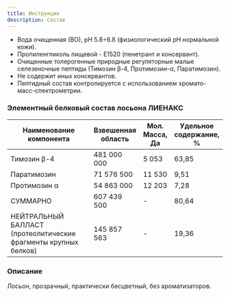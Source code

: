 ```yaml
---
title: Инструкция
description: Состав
---
```

- Вода очищенная (ВО), рН 5.8÷6.8 (физиологический рН нормальной кожи).
- Пропиленгликоль пищевой - Е1520 (пенетрант и консервант).
- Очищенные толерогенные природные регуляторные малые селезеночные пептиды (Тимозин β-4, Протимозин-α, Паратимозин).
- Не содержит иных консервантов.
- Пептидный состав контролируется с использованием хромато-масс-спектрометрии.

### Элементный белковый состав лосьона ЛИЕНАКС

  <table>
    <thead>
      <tr>
        <th>Наименование компонента</th>
        <th>Взвешенная <br>область</th>
        <th>Мол. <br>Масса, <br>Да</th>
        <th>Удельное <br>содержание, <br>%</th>
      </tr>
    </thead>
    <tbody>
      <tr>
        <td>Тимозин β-4</td>
        <td>481 000 000</td>
        <td>5 053</td>
        <td>63,85</td>
      </tr>
      <tr>
        <td>Паратимозин</td>
        <td>71 576 500</td>
        <td>11 530</td>
        <td>9,51</td>
      </tr>
      <tr>
        <td>Протимозин α</td>
        <td>54 863 000</td>
        <td>12 203</td>
        <td>7,28</td>
      </tr>
      <tr>
        <td>СУММАРНО</td>
        <td>607 439 500</td>
        <td> - </td>
        <td>80,64</td>
      </tr>
      <tr>
        <td>НЕЙТРАЛЬНЫЙ БАЛЛАСТ<br>(протеолитические фрагменты крупных белков)</td>
        <td>145 857 563</td>
        <td> - </td>
        <td>19,36</td>
      </tr>
    </tbody>
  </table>

### Описание

Лосьон, прозрачный, практически бесцветный, без ароматизаторов.